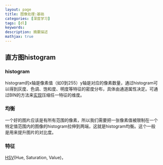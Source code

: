 ```yaml
---
layout: page
title: 图像处理:基础
categories: [深度学习]
tags: [dl]
keywords: 
description: 摘要描述
mathjax: true
---
```


## 直方图histogram

### histogram

histogram的x轴是像素值（如0到255）y轴是对应的像素数量，通过histogram可以得到灰度、色调、饱和度、明度等特征的密度分布，具体由通道属性决定。可通过BIN的方法来[实现](<https://www.jianshu.com/p/c3f414646a50>)压缩任一特征的维度。

### 均衡

一个好的图片应该是有所有范围的像素，所以我们需要把一张像素值被限制在一个特定值范围内的图像的histogram拉伸到两端，这就是histogram均衡。这个一般是用来提升图片的对比度。

### 特征

[HSV](<https://www.jianshu.com/p/2f3fcabad43a>)(Hue, Saturation, Value)，